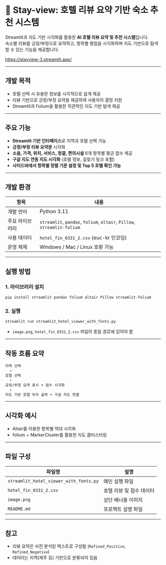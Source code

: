 # 🏨 Stay-view: 호텔 리뷰 요약 기반 숙소 추천 시스템

Streamlit과 지도 기반 시각화를 활용한 **AI 호텔 리뷰 요약 및 추천 시스템**입니다.  
숙소별 리뷰를 긍정/부정으로 요약하고, 항목별 평점을 시각화하며 지도 기반으로 탐색할 수 있는 기능을 제공합니다.

https://stayview-3.streamlit.app/

---

##  개발 목적

- 호텔 선택 시 유용한 정보를 시각적으로 쉽게 제공
- 리뷰 기반으로 긍정/부정 요약을 제공하여 사용자의 결정 지원
- Streamlit과 Folium을 활용한 직관적인 지도 기반 탐색 제공

---

##  주요 기능

- **Streamlit 기반 인터페이스**로 지역과 호텔 선택 가능
- **긍정/부정 리뷰 요약문** 시각화
- **소음, 가격, 위치, 서비스, 청결, 편의시설** 6개 항목별 평균 점수 제공
- **구글 지도 연동 지도 시각화** (호텔 정보, 길찾기 링크 포함)
- **사이드바에서 항목별 정렬 기준 설정 및 Top 5 호텔 확인 가능**

---

##  개발 환경

| 항목 | 내용 |
|------|------|
| 개발 언어 | Python 3.11 |
| 주요 라이브러리 | `streamlit`, `pandas`, `folium`, `altair`, `Pillow`, `streamlit-folium` |
| 사용 데이터 | `hotel_fin_0331_2.csv` (euc-kr 인코딩) |
| 운영 체제 | Windows / Mac / Linux 호환 가능 |

---

## 실행 방법

### 1. 라이브러리 설치

```bash
pip install streamlit pandas folium altair Pillow streamlit-folium
```

### 2. 실행

```bash
streamlit run streamlit_hotel_viewer_with_fonts.py
```

- `image.png`, `hotel_fin_0331_2.csv` 파일이 동일 경로에 있어야 함

---

##  작동 흐름 요약

```plaintext
지역 선택
  ↓
호텔 선택
  ↓
긍정/부정 요약 표시 + 점수 시각화
  ↓
지도 기반 호텔 위치 출력 + 구글 지도 연결
```

---

##  시각화 예시

- Altair를 이용한 항목별 막대 시각화
- folium + MarkerCluster를 활용한 지도 클러스터링

---

##  파일 구성

| 파일명 | 설명 |
|--------|------|
| `streamlit_hotel_viewer_with_fonts.py` | 메인 실행 파일 |
| `hotel_fin_0331_2.csv` | 호텔 리뷰 및 점수 데이터 |
| `image.png` | 상단 배너용 이미지 |
| `README.md` | 프로젝트 설명 파일 |

---

##  참고

- 리뷰 요약은 사전 분석된 텍스트로 구성됨 (`Refined_Positive`, `Refined_Negative`)
- 데이터는 지역(제주 등) 기반으로 분류되어 있음
